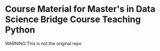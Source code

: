 # Course Material for Master's in Data Science Bridge Course Teaching Python

WARNING:This is not the original repo
